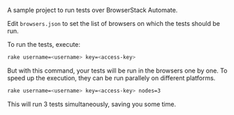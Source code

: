 A sample project to run tests over BrowserStack Automate.

Edit `browsers.json` to set the list of browsers on which the tests
should be run.

To run the tests, execute:

```bash
rake username=<username> key=<access-key>
```

But with this command, your tests will be run in the browsers one by
one. To speed up the execution, they can be run parallely on different
platforms.

```bash
rake username=<username> key=<access-key> nodes=3
```

This will run 3 tests simultaneously, saving you some time.
